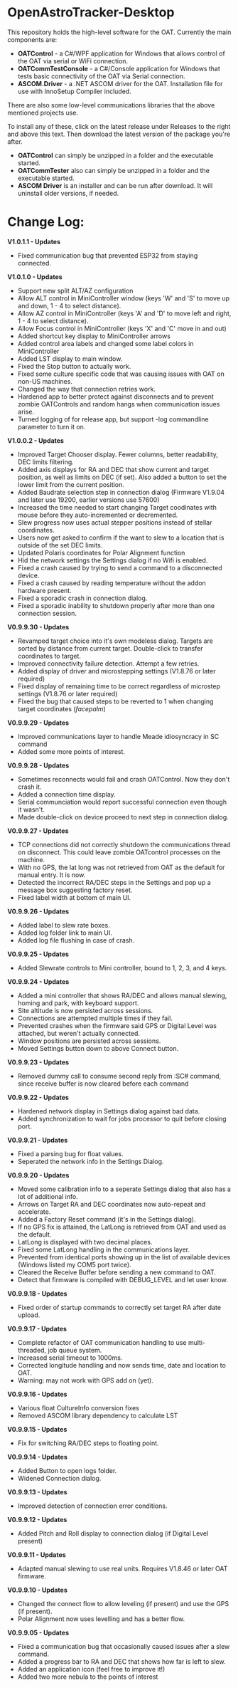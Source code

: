 OpenAstroTracker-Desktop
========================

This repository holds the high-level software for the OAT. Currently the main components are:

- **OATControl**   - a C#/WPF application for Windows that allows control of the OAT via serial or WiFi connection.
- **OATCommTestConsole** - a C#/Console application for Windows that tests basic connectivity of the OAT via Serial connection.
- **ASCOM.Driver** - a .NET ASCOM driver for the OAT. Installation file for use with InnoSetup Compiler included.

There are also some low-level communications libraries that the above mentioned projects use.

To install any of these, click on the latest release under Releases to the right and above this text. Then download the latest version of the package you're after. 
- **OATControl** can simply be unzipped in a folder and the executable started.
- **OATCommTester** also can simply be unzipped in a folder and the executable started.
- **ASCOM Driver** is an installer and can be run after download. It will uninstall older versions, if needed.

Change Log:
===========
**V1.0.1.1 - Updates**
- Fixed communication bug that prevented ESP32 from staying connected.

**V1.0.1.0 - Updates**
- Support new split ALT/AZ configuration
- Allow ALT control in MiniController window (keys 'W' and 'S' to move up and down, 1 - 4 to select distance).
- Allow AZ control in MiniController (keys 'A' and 'D' to move left and right, 1 - 4 to select distance).
- Allow Focus control in MiniController (keys 'X' and 'C' move in and out)
- Added shortcut key display to MiniController arrows
- Added control area labels and changed some label colors in MiniController
- Added LST display to main window.
- Fixed the Stop button to actually work.
- Fixed some culture specific code that was causing issues with OAT on non-US machines.
- Changed the way that connection retries work.
- Hardened app to better protect against disconnects and to prevent zombie OATControls and random hangs when communication issues arise.
- Turned logging of for release app, but support -log commandline parameter to turn it on.

**V1.0.0.2 - Updates**
- Improved Target Chooser display. Fewer columns, better readability, DEC limits filtering.
- Added axis displays for RA and DEC that show current and target position, as well as limits on DEC (if set). Also added a button to set the lower limit from the current position.
- Added Baudrate selection step in connection dialog (Firmware V1.9.04 and later use 19200, earlier versions use 57600)
- Increased the time needed to start changing Target coodinates with mouse before they auto-incremented or decremented.
- Slew progress now uses actual stepper positions instead of stellar coordinates.
- Users now get asked to confirm if the want to slew to a location that is outside of the set DEC limits.
- Updated Polaris coordinates for Polar Alignment function 
- Hid the network settings the Settings dialog if no Wifi is enabled.
- Fixed a crash caused by trying to send a command to a disconnected device.
- Fixed a crash caused by reading temperature without the addon hardware present.
- Fixed a sporadic crash in connection dialog.
- Fixed a sporadic inability to shutdown properly after more than one connection session.

**V0.9.9.30 - Updates**
- Revamped target choice into it's own modeless dialog. Targets are sorted by distance from current target. Double-click to transfer coordinates to target.
- Improved connectivity failure detection. Attempt a few retries.
- Added display of driver and microstepping settings (V1.8.76 or later required)
- Fixed display of remaining time to be correct regardless of microstep settings (V1.8.76 or later required)
- Fixed the bug that caused steps to be reverted to 1 when changing target coordinates (*facepalm*)

**V0.9.9.29 - Updates**
- Improved communications layer to handle Meade idiosyncracy in SC command
- Added some more points of interest.

**V0.9.9.28 - Updates**
- Sometimes reconnects would fail and crash OATControl. Now they don't crash it.
- Added a connection time display.
- Serial communciation would report successful connection even though it wasn't.
- Made double-click on device proceed to next step in connection dialog.

**V0.9.9.27 - Updates**
- TCP connections did not correctly shutdown the communications thread on disconnect. This could leave zombie OATcontrol processes on the machine.
- With no GPS, the lat long was not retrieved from OAT as the default for manual entry. It is now.
- Detected the incorrect RA/DEC steps in the Settings and pop up a message box suggesting factory reset.
- Fixed label width at bottom of main UI.

**V0.9.9.26 - Updates**
- Added label to slew rate boxes.
- Added log folder link to main UI.
- Added log file flushing in case of crash.

**V0.9.9.25 - Updates**
- Added Slewrate controls to Mini controller, bound to 1, 2, 3, and 4 keys.

**V0.9.9.24 - Updates**
- Added a mini controller that shows RA/DEC and allows manual slewing, homing and park, with keyboard support.
- Site altitude is now persisted across sessions.
- Connections are attempted multiple times if they fail.
- Prevented crashes when the firmware said GPS or Digital Level was attached, but weren't actually connected.
- Window positions are persisted across sessions.
- Moved Settings button down to above Connect button.

**V0.9.9.23 - Updates**
- Removed dummy call to consume second reply from :SC# command, since receive buffer is now cleared before each command

**V0.9.9.22 - Updates**
- Hardened network display in Settings dialog against bad data.
- Added synchronization to wait for jobs processor to quit before closing port.

**V0.9.9.21 - Updates**
- Fixed a parsing bug for float values.
- Seperated the network info in the Settings Dialog.

**V0.9.9.20 - Updates**
- Moved some calibration info to a seperate Settings dialog that also has a lot of additional info.
- Arrows on Target RA and DEC coordinates now auto-repeat and accelerate.
- Added a Factory Reset command (it's in the Settings dialog).
- If no GPS fix is attained, the LatLong is retrieved from OAT and used as the default.
- LatLong is displayed with two decimal places.
- Fixed some LatLong handling in the communications layer.
- Prevented from identical ports showing up in the list of available devices (Windows listed my COM5 port twice).
- Cleared the Receive Buffer before sending a new command to OAT.
- Detect that firmware is compiled with DEBUG_LEVEL and let user know.

**V0.9.9.18 - Updates**
- Fixed order of startup commands to correctly set target RA after date upload.

**V0.9.9.17 - Updates**
- Complete refactor of OAT communication handling to use multi-threaded, job queue system.
- Increased serial timeout to 1000ms.
- Corrected longitude handling and now sends time, date and location to OAT.
- Warning: may not work with GPS add on (yet).

**V0.9.9.16 - Updates**
- Various float CultureInfo conversion fixes
- Removed ASCOM library dependency to calculate LST

**V0.9.9.15 - Updates**
- Fix for switching RA/DEC steps to floating point.

**V0.9.9.14 - Updates**
- Added Button to open logs folder.
- Widened Connection dialog.

**V0.9.9.13 - Updates**
- Improved detection of connection error conditions.

**V0.9.9.12 - Updates**
- Added Pitch and Roll display to connection dialog (if Digital Level present)

**V0.9.9.11 - Updates**
- Adapted manual slewing to use real units. Requires V1.8.46 or later OAT firmware.

**V0.9.9.10 - Updates**
- Changed the connect flow to allow leveling (if present) and use the GPS (if present).
- Polar Alignment now uses levelling and has a better flow.

**V0.9.9.05 - Updates**
- Fixed a communication bug that occasionally caused issues after a slew command.
- Added a progress bar to RA and DEC that shows how far is left to slew.
- Added an application icon (feel free to improve it!)
- Added two more nebula to the points of interest
